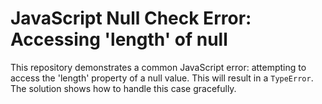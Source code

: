 # JavaScript Null Check Error: Accessing 'length' of null

This repository demonstrates a common JavaScript error: attempting to access the 'length' property of a null value.  This will result in a `TypeError`. The solution shows how to handle this case gracefully.